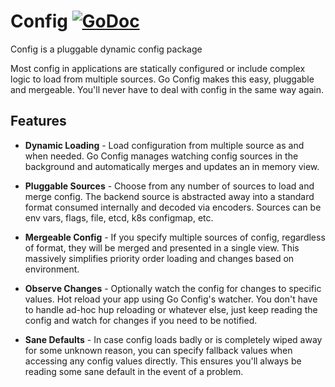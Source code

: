 # Config [![GoDoc](https://godoc.org/github.com/smart-echo/micro/config?status.svg)](https://godoc.org/github.com/smart-echo/micro/config)

Config is a pluggable dynamic config package

Most config in applications are statically configured or include complex logic to load from multiple sources.
Go Config makes this easy, pluggable and mergeable. You'll never have to deal with config in the same way again.

## Features

- **Dynamic Loading** - Load configuration from multiple source as and when needed. Go Config manages watching config sources
  in the background and automatically merges and updates an in memory view.

- **Pluggable Sources** - Choose from any number of sources to load and merge config. The backend source is abstracted away into
  a standard format consumed internally and decoded via encoders. Sources can be env vars, flags, file, etcd, k8s configmap, etc.

- **Mergeable Config** - If you specify multiple sources of config, regardless of format, they will be merged and presented in
  a single view. This massively simplifies priority order loading and changes based on environment.

- **Observe Changes** - Optionally watch the config for changes to specific values. Hot reload your app using Go Config's watcher.
  You don't have to handle ad-hoc hup reloading or whatever else, just keep reading the config and watch for changes if you need
  to be notified.

- **Sane Defaults** - In case config loads badly or is completely wiped away for some unknown reason, you can specify fallback
  values when accessing any config values directly. This ensures you'll always be reading some sane default in the event of a problem.
